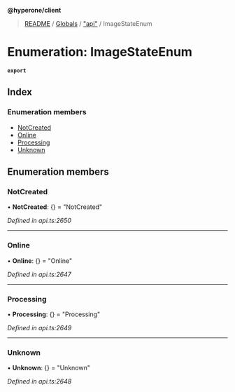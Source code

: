 **@hyperone/client**

> [README](../README.md) / [Globals](../globals.md) / ["api"](../modules/_api_.md) / ImageStateEnum

# Enumeration: ImageStateEnum

**`export`** 

## Index

### Enumeration members

* [NotCreated](_api_.imagestateenum.md#notcreated)
* [Online](_api_.imagestateenum.md#online)
* [Processing](_api_.imagestateenum.md#processing)
* [Unknown](_api_.imagestateenum.md#unknown)

## Enumeration members

### NotCreated

•  **NotCreated**: {} = "NotCreated"

*Defined in api.ts:2650*

___

### Online

•  **Online**: {} = "Online"

*Defined in api.ts:2647*

___

### Processing

•  **Processing**: {} = "Processing"

*Defined in api.ts:2649*

___

### Unknown

•  **Unknown**: {} = "Unknown"

*Defined in api.ts:2648*
